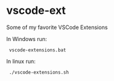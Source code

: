 # vscode-ext
Some of my favorite VSCode Extensions

In Windows run:

``` vscode-extensions.bat```

In linux run:

``` ./vscode-extensions.sh```





